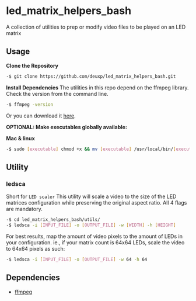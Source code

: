 # led_matrix_helpers_bash

A collection of utilities to prep or modify video files to be played on an LED matrix

## Usage

**Clone the Repository**

```bash
-$ git clone https://github.com/deuxp/led_matrix_helpers_bash.git
```

**Install Dependencies**
The utilities in this repo depend on the ffmpeg library. Check the version from the command line.

```bash
-$ ffmpeg -version
```

Or you can download it [here](https://ffmpeg.org/download.html).

**OPTIONAL: Make executables globally available:**

**Mac & linux**

```bash
-$ sudo [executable] chmod +x && mv [executable] /usr/local/bin/[executable]
```

## Utility

### ledsca

Short for `LED scaler` This utility will scale a video to the size of the LED matrices configuration while preserving the original aspect ratio.
All 4 flags are mandatory.

```bash
-$ cd led_matrix_helpers_bash/utils/
-$ ledsca -i [INPUT_FILE] -o [OUTPUT_FILE] -w [WIDTH] -h [HEIGHT]
```

For best results, map the amount of video pixels to the amount of LEDs in your configuration.
ie., if your matrix count is 64x64 LEDs, scale the video to 64x64 pixels as such:

```bash
-$ ledsca -i [INPUT_FILE] -o [OUTPUT_FILE] -w 64 -h 64
```

## Dependencies

-   [ffmpeg](https://ffmpeg.org/download.html)
